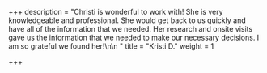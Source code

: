 +++
description = "Christi is wonderful to work with!  She is very knowledgeable and professional.  She would get back to us quickly and have all of the information that we needed.  Her research and onsite visits gave us the information that we needed to make our necessary decisions.  I am so grateful we found her!\n\n "
title = "Kristi D."
weight = 1

+++
